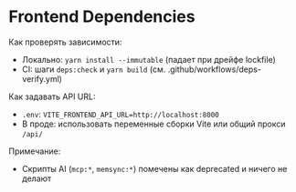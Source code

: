 # Frontend Dependencies

Как проверять зависимости:
- Локально: `yarn install --immutable` (падает при дрейфе lockfile)
- CI: шаги `deps:check` и `yarn build` (см. .github/workflows/deps-verify.yml)

Как задавать API URL:
- `.env`: `VITE_FRONTEND_API_URL=http://localhost:8000`
- В проде: использовать переменные сборки Vite или общий прокси `/api/`

Примечание:
- Скрипты AI (`mcp:*`, `memsync:*`) помечены как deprecated и ничего не делают

